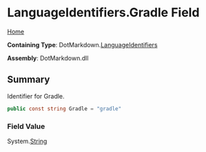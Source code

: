 <a name="_top"></a>

# LanguageIdentifiers\.Gradle Field

[Home](../../../README.md#_top)

**Containing Type**: DotMarkdown\.[LanguageIdentifiers](../README.md#_top)

**Assembly**: DotMarkdown\.dll

## Summary

Identifier for Gradle\.

```csharp
public const string Gradle = "gradle"
```

### Field Value

System\.[String](https://docs.microsoft.com/en-us/dotnet/api/system.string)

